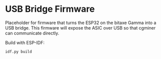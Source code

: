 # USB Bridge Firmware

Placeholder for firmware that turns the ESP32 on the bitaxe Gamma into a USB bridge.
This firmware will expose the ASIC over USB so that cgminer can communicate directly.

Build with ESP-IDF:
```bash
idf.py build
```
